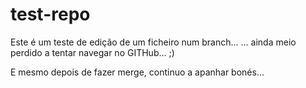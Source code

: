 # test-repo

Este é um teste de edição de um ficheiro num branch...
... ainda meio perdido a tentar navegar no GITHub... ;)

E mesmo depois de fazer merge, continuo a apanhar bonés...

